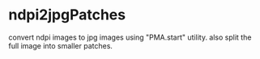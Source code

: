 # ndpi2jpgPatches
convert ndpi images to jpg images using "PMA.start" utility. also split the full image into smaller patches.
